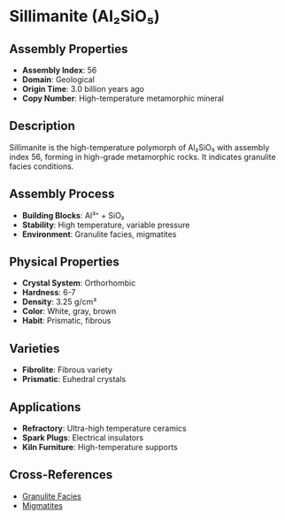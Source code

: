 # Sillimanite (Al₂SiO₅)

## Assembly Properties
- **Assembly Index**: 56
- **Domain**: Geological
- **Origin Time**: 3.0 billion years ago
- **Copy Number**: High-temperature metamorphic mineral

## Description

Sillimanite is the high-temperature polymorph of Al₂SiO₅ with assembly index 56, forming in high-grade metamorphic rocks. It indicates granulite facies conditions.

## Assembly Process
- **Building Blocks**: Al³⁺ + SiO₂
- **Stability**: High temperature, variable pressure
- **Environment**: Granulite facies, migmatites

## Physical Properties
- **Crystal System**: Orthorhombic
- **Hardness**: 6-7
- **Density**: 3.25 g/cm³
- **Color**: White, gray, brown
- **Habit**: Prismatic, fibrous

## Varieties
- **Fibrolite**: Fibrous variety
- **Prismatic**: Euhedral crystals

## Applications
- **Refractory**: Ultra-high temperature ceramics
- **Spark Plugs**: Electrical insulators
- **Kiln Furniture**: High-temperature supports

## Cross-References
- [Granulite Facies](/domains/geological/processes/granulite_facies.md)
- [Migmatites](/domains/geological/formations/migmatites.md)